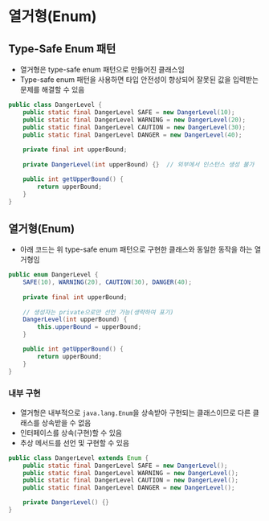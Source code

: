 # 열거형(Enum)

## Type-Safe Enum 패턴

- 열거형은 type-safe enum 패턴으로 만들어진 클래스임
- Type-safe enum 패턴을 사용하면 타입 안전성이 향상되어 잘못된 값을 입력받는 문제를 해결할 수 있음

```java
public class DangerLevel {
    public static final DangerLevel SAFE = new DangerLevel(10);
    public static final DangerLevel WARNING = new DangerLevel(20);
    public static final DangerLevel CAUTION = new DangerLevel(30);
    public static final DangerLevel DANGER = new DangerLevel(40);
    
    private final int upperBound;
    
    private DangerLevel(int upperBound) {}  // 외부에서 인스턴스 생성 불가

    public int getUpperBound() {
        return upperBound;
    }
}
```

## 열거형(Enum)

- 아래 코드는 위 type-safe enum 패턴으로 구현한 클래스와 동일한 동작을 하는 열거형임 

```java
public enum DangerLevel {
    SAFE(10), WARNING(20), CAUTION(30), DANGER(40);
    
    private final int upperBound;
    
    // 생성자는 private으로만 선언 가능(생략하여 표기)
    DangerLevel(int upperBound) {
        this.upperBound = upperBound;
    }

    public int getUpperBound() {
        return upperBound;
    }
}
```

### 내부 구현

- 열거형은 내부적으로 `java.lang.Enum`을 상속받아 구현되는 클래스이므로 다른 클래스를 상속받을 수 없음
- 인터페이스를 상속(구현)할 수 있음
- 추상 메서드를 선언 및 구현할 수 있음

```java
public class DangerLevel extends Enum {
    public static final DangerLevel SAFE = new DangerLevel();
    public static final DangerLevel WARNING = new DangerLevel();
    public static final DangerLevel CAUTION = new DangerLevel();
    public static final DangerLevel DANGER = new DangerLevel();

    private DangerLevel() {}
}
```
